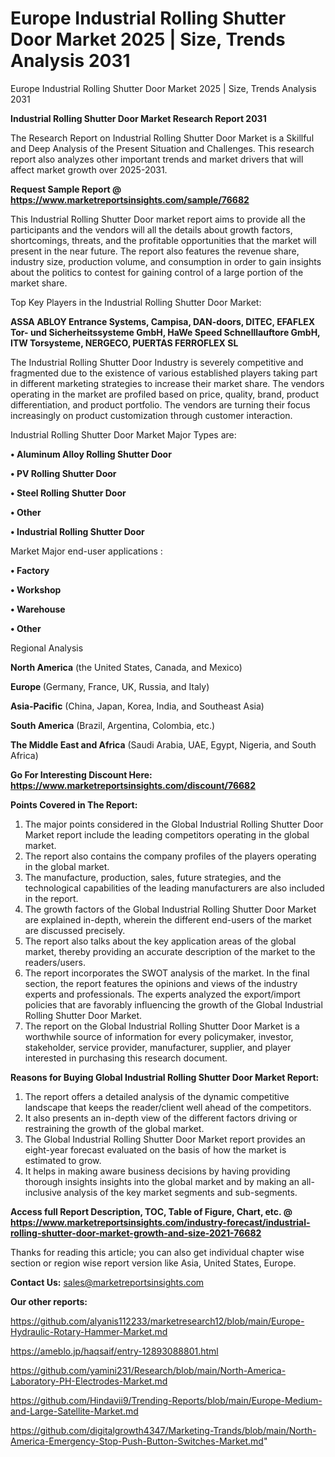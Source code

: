 # Europe Industrial Rolling Shutter Door Market 2025 | Size, Trends Analysis 2031
Europe Industrial Rolling Shutter Door Market 2025 | Size, Trends Analysis 2031

<strong>Industrial Rolling Shutter Door Market Research Report 2031</strong>

The Research Report on Industrial Rolling Shutter Door Market is a Skillful and Deep Analysis of the Present Situation and Challenges. This research report also analyzes other important trends and market drivers that will affect market growth over 2025-2031.

<strong>Request Sample Report @ <a href=https://www.marketreportsinsights.com/sample/76682>https://www.marketreportsinsights.com/sample/76682</a></strong>

This Industrial Rolling Shutter Door market report aims to provide all the participants and the vendors will all the details about growth factors, shortcomings, threats, and the profitable opportunities that the market will present in the near future. The report also features the revenue share, industry size, production volume, and consumption in order to gain insights about the politics to contest for gaining control of a large portion of the market share.

Top Key Players in the Industrial Rolling Shutter Door Market:

<strong>ASSA ABLOY Entrance Systems, Campisa, DAN-doors, DITEC, EFAFLEX Tor- und Sicherheitssysteme GmbH, HaWe Speed Schnelllauftore GmbH, ITW Torsysteme, NERGECO, PUERTAS FERROFLEX SL</strong>

The Industrial Rolling Shutter Door Industry is severely competitive and fragmented due to the existence of various established players taking part in different marketing strategies to increase their market share. The vendors operating in the market are profiled based on price, quality, brand, product differentiation, and product portfolio. The vendors are turning their focus increasingly on product customization through customer interaction.

Industrial Rolling Shutter Door Market Major Types are:

<strong>• Aluminum Alloy Rolling Shutter Door

• PV Rolling Shutter Door

• Steel Rolling Shutter Door

• Other

• Industrial Rolling Shutter Door</strong>

Market Major end-user applications :

<strong>• Factory

• Workshop

• Warehouse

• Other</strong>

Regional Analysis

</u><strong><b>North America</b></strong> (the United States, Canada, and Mexico)

<strong><b>Europe </b></strong>(Germany, France, UK, Russia, and Italy)

<strong><b>Asia-Pacific</b></strong> (China, Japan, Korea, India, and Southeast Asia)

<strong><b>South America</b></strong> (Brazil, Argentina, Colombia, etc.)

<strong><b>The Middle East and Africa</b></strong> (Saudi Arabia, UAE, Egypt, Nigeria, and South Africa)

<strong>Go For Interesting Discount Here: <a href=https://www.marketreportsinsights.com/discount/76682>https://www.marketreportsinsights.com/discount/76682</a></strong>

<strong>Points Covered in The Report:</strong>
<ol>
  <li>The major points considered in the Global Industrial Rolling Shutter Door Market report include the leading competitors operating in the global market.</li>
  <li>The report also contains the company profiles of the players operating in the global market.</li>
  <li>The manufacture, production, sales, future strategies, and the technological capabilities of the leading manufacturers are also included in the report.</li>
  <li>The growth factors of the Global Industrial Rolling Shutter Door Market are explained in-depth, wherein the different end-users of the market are discussed precisely.</li>
  <li>The report also talks about the key application areas of the global market, thereby providing an accurate description of the market to the readers/users.</li>
  <li>The report incorporates the SWOT analysis of the market. In the final section, the report features the opinions and views of the industry experts and professionals. The experts analyzed the export/import policies that are favorably influencing the growth of the Global Industrial Rolling Shutter Door Market.</li>
  <li>The report on the Global Industrial Rolling Shutter Door Market is a worthwhile source of information for every policymaker, investor, stakeholder, service provider, manufacturer, supplier, and player interested in purchasing this research document.</li>
</ol>
<strong>Reasons for Buying Global Industrial Rolling Shutter Door Market Report:</strong>

<ol>
  <li>The report offers a detailed analysis of the dynamic competitive landscape that keeps the reader/client well ahead of the competitors.</li>
  <li>It also presents an in-depth view of the different factors driving or restraining the growth of the global market.</li>
  <li>The Global Industrial Rolling Shutter Door Market report provides an eight-year forecast evaluated on the basis of how the market is estimated to grow.</li>
  <li>It helps in making aware business decisions by having providing thorough insights insights into the global market and by making an all-inclusive analysis of the key market segments and sub-segments.</li>
</ol>
<strong>Access full Report Description, TOC, Table of Figure, Chart, etc. @ <a href=https://www.marketreportsinsights.com/industry-forecast/industrial-rolling-shutter-door-market-growth-and-size-2021-76682>https://www.marketreportsinsights.com/industry-forecast/industrial-rolling-shutter-door-market-growth-and-size-2021-76682</a></strong>


Thanks for reading this article; you can also get individual chapter wise section or region wise report version like Asia, United States, Europe.

<strong>Contact Us:</strong>
sales@marketreportsinsights.com

<strong>Our other reports:</strong>

<a href=https://github.com/alyanis112233/marketresearch12/blob/main/Europe-Hydraulic-Rotary-Hammer-Market.md>https://github.com/alyanis112233/marketresearch12/blob/main/Europe-Hydraulic-Rotary-Hammer-Market.md</a>

<a href=https://ameblo.jp/haqsaif/entry-12893088801.html>https://ameblo.jp/haqsaif/entry-12893088801.html</a>

<a href=https://github.com/yamini231/Research/blob/main/North-America-Laboratory-PH-Electrodes-Market.md>https://github.com/yamini231/Research/blob/main/North-America-Laboratory-PH-Electrodes-Market.md</a>

<a href=https://github.com/Hindavii9/Trending-Reports/blob/main/Europe-Medium-and-Large-Satellite-Market.md>https://github.com/Hindavii9/Trending-Reports/blob/main/Europe-Medium-and-Large-Satellite-Market.md</a>

<a href=https://github.com/digitalgrowth4347/Marketing-Trands/blob/main/North-America-Emergency-Stop-Push-Button-Switches-Market.md>https://github.com/digitalgrowth4347/Marketing-Trands/blob/main/North-America-Emergency-Stop-Push-Button-Switches-Market.md</a>"
